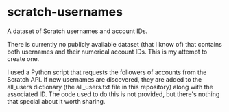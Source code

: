 # scratch-usernames
A dataset of Scratch usernames and account IDs.

There is currently no publicly available dataset (that I know of) that contains both usernames and their numerical account IDs. This is my attempt to create one.

I used a Python script that requests the followers of accounts from the Scratch API. If new usernames are discovered, they are added to the all_users dictionary (the all_users.txt file in this repository) along with the associated ID. The code used to do this is not provided, but there's nothing that special about it worth sharing.
